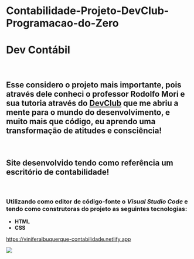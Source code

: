 # Contabilidade-Projeto-DevClub-Programacao-do-Zero
<h1>Dev Contábil</h1>
<br>
<h2>Esse considero o projeto mais importante, pois através dele conheci o professor Rodolfo Mori e sua tutoria através do <a href="https://rodolfomori.com.br/devclub">DevClub</a> que me abriu a mente para o mundo do desenvolvimento, e muito mais que código, eu aprendo uma transformação de atitudes e consciência!</h2>
<br>
<h2>Site desenvolvido tendo como referência um escritório de contabilidade!</h2>
<br>
<h3>Utilizando como editor de código-fonte o <i>Visual Studio Code</i> e tendo como construtoras do projeto as seguintes tecnologias:</h3>
<ul>
<li><b>HTML</b></li>
<li><b>CSS</b></li>
</ul>

https://viniferalbuquerque-contabilidade.netlify.app

<img src="https://github.com/ViniFerAlbuquerque/Contabilidade-Projeto-DevClub-Programacao-do-Zero/blob/master/Captura%20de%20tela%202022-09-16%20222644.png?raw=true">

